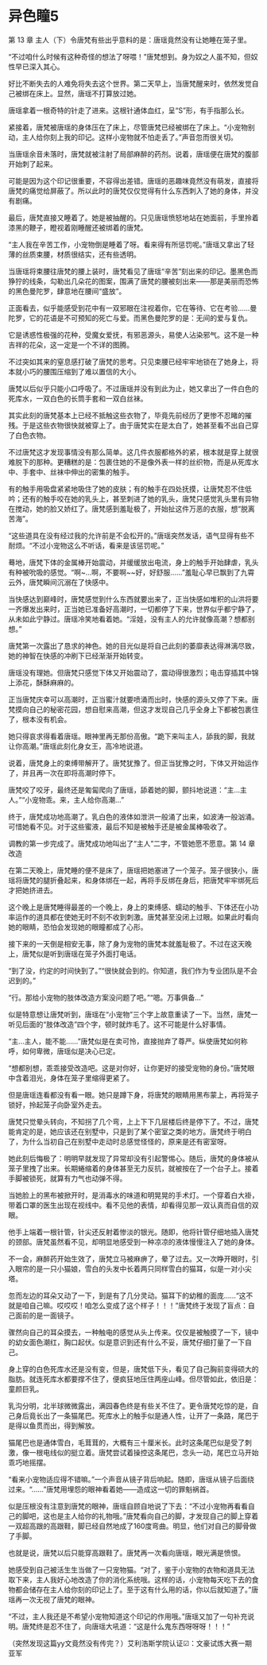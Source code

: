 # 异色瞳5

第 13 章 主人（下）令唐梵有些出乎意料的是：唐瑶竟然没有让她睡在笼子里。

“不过咱什么时候有这种奇怪的想法了呀喂！”唐梵想到。身为奴之人虽不知，但奴性早已深入其心。

好比不断失去的人难免将失去这个世界。第二天早上，当唐梵醒来时，依然发觉自己被绑在床上。显然，唐瑶不打算放过她。

唐瑶拿着一根奇特的针走了进来。这根针通体血红，呈“S”形，有手指那么长。

紧接着，唐梵被唐瑶的身体压在了床上，尽管唐梵已经被绑在了床上。“小宠物别动，主人给你刻上我的印记。这样小宠物就不怕走丢了。”声音忽而很关切。

当唐瑶余音未落时，唐梵就被注射了局部麻醉的药剂。说着，唐瑶便在唐梵的腹部开始刺了起来。

可能是因为这个印记很重要，不容得出差错。唐瑶的恶趣味竟然没有萌发，直接将唐梵的痛觉给屏蔽了。所以此时的唐梵仅仅觉得有什么东西刺入了她的身体，并没有剧痛。

最后，唐梵直接又睡着了。她是被抽醒的。只见唐瑶愤怒地站在她面前，手里拎着漆黑的鞭子，瞪视着刚睡醒还被绑着的唐梵。

“主人我在辛苦工作，小宠物倒是睡着了呀。看来得有所惩罚呢。”唐瑶又拿出了轻薄的丝质束腰，材质很结实，还有些透明。

当唐瑶将束腰往唐梵的腰上装时，唐梵看见了唐瑶“辛苦”刻出来的印记。墨黑色而狰狞的线条，勾勒出几朵花的图案，围满了唐梵的腰被刻出来——那是美丽而恐怖的黑色曼陀罗，肆意地在腰间“盛放”。

正面看去，似乎能感受到花中有一双邪眼在注视着你，它在等待、它在考验……曼陀罗，它的花语是不可预知的死亡与爱。而黑色曼陀罗的是：无间的爱与复仇。

它是诱惑性极强的花种，受魔女爱抚，有邪恶源头，易使人沾染邪气。这不是一种吉祥的花朵，这一定是一个不详的图腾。

不过突如其来的窒息感打破了唐梵的思考。只见束腰已经牢牢地锁在了她身上，将本就小巧的腰围压缩到了难以置信的大小。

唐梵以后似乎只能小口呼吸了。不过唐瑶并没有到此为止，她又拿出了一件白色的死库水，一双白色的长筒手套和一双白丝袜。

其实此刻的唐梵基本上已经不抵触这些衣物了，毕竟先前经历了更惨不忍睹的摧残。于是这些衣物很快就被穿上了。由于唐梵实在是太白了，她甚至看不出自己穿了白色衣物。

不过唐梵这才发现事情没有那么简单。这几件衣服都格外的紧，根本就是穿上就很难脱下的那种。更糟糕的是：包裹住她的不是像外表一样的丝织物，而是从死库水中、手套中、丝袜中伸出的密集的触手。

有的触手用吸盘紧紧地吸住了她的皮肤；有的触手在四处抚摸，让唐梵忍不住低吟；还有的触手咬在她的乳头上，甚至刺进了她的乳头，唐梵只感觉乳头里有异物在搅动，她的脸又娇红了。唐梵感到羞耻极了，开始扯这件万恶的衣服，想“脱离苦海”。

“这些道具在没有经过我的允许前是不会松开的。”唐瑶突然发话，语气显得有些不耐烦。“不过小宠物这么不听话，看来是该惩罚呢。”

蓦地，唐梵下体的金属棒开始震动，并缓缓放出电流，身上的触手开始肆虐，乳头有种被吮吸的感觉。“啊~…啊，不要啊~~好，好舒服……”羞耻心早已飘到了九霄云外，唐梵瞬间沉溺在了快感中。

当快感达到巅峰时，唐梵感觉到什么东西就要出来了，正当快感如堆积的山洪将要一齐爆发出来时，正当她已准备好高潮时，一切都停了下来，世界似乎都宁静了，从未如此宁静过。唐瑶冷笑地看着她。“淫娃，没有主人的允许就像高潮？想都别想。”

唐梵第一次露出了恳求的神色。她的目光似是将自己此刻的萎靡表达得淋漓尽致，她的神智在快感的冲刷下已经渐渐开始转变。

唐瑶没有理她。但唐梵只感觉下体又开始震动了，震动得很激烈；电击穿插其中锦上添花，酥酥麻麻的。

正当唐梵庆幸可以高潮时，正当蜜汁就要喷涌而出时，快感的源头又停了下来。唐梵摸向自己的秘密花园，想自慰来高潮，但这才发现自己几乎全身上下都被包裹住了，根本没有机会。

她只得哀求得看着唐瑶。眼神里再无那份高傲。“跪下来叫主人，舔我的脚，我就让你高潮。”唐瑶此刻化身女王，高冷地说道。

说着，唐梵身上的束缚带解开了。唐梵犹豫了。但正当犹豫之时，下体又开始运作了，并且再一次在即将高潮时停下。

唐梵咬了咬牙，最终还是匍匐爬向了唐瑶，舔着她的脚，颤抖地说道：“主…主人。”“小宠物乖。来，主人给你高潮…”

终于，唐梵成功地高潮了。乳白色的液体如泄洪一般涌了出来，如波涛一般汹涌。可惜她看不见。对于这些蜜液，最后不知是被触手还是被金属棒吸收了。

调教的第一步完成了。唐梵成功地叫出了“主人”二字，不管她愿不愿意。第 14 章 改造

在第二天晚上，唐梵睡的便不是床了，唐瑶把她塞进了一个笼子。笼子很狭小，唐瑶将唐梵的腿折叠起来，和身体绑在一起，再将手反绑在身后，把唐梵牢牢绑死后才把她挤进去。

这个晚上是唐梵睡得最差的一个晚上，身上的束缚感、蠕动的触手、下体还在小功率运作的道具都在使她无时不刻不收到刺激。唐梵甚至没闭上过眼。如果此时看向她的眼睛，恐怕会发现她的眼瞳都成了心形。

接下来的一天倒是相安无事，除了身为宠物的唐梵本就羞耻极了。不过在这天晚上，唐梵似是听到唐瑶在笼子外面打电话。

“到了没，约定的时间快到了。”“很快就会到的。你知道，我们作为专业团队是不会迟到的。”

“行。那给小宠物的肢体改造方案没问题了吧。”“嗯。万事俱备…”

似是特意想让唐梵听到，唐瑶在“小宠物”三个字上故意重读了一下。当然，唐梵一听见后面的“肢体改造”四个字，顿时就炸毛了。这不可能是什么好事情。

“主…主人，能不能……”唐梵似是在卖可怜，直接抛弃了尊严。纵使唐梵如何称呼，如何卑微，唐瑶似是决心已定。

“想都别想，乖乖接受改造吧。这是对你好，让你更好的接受宠物的身份。”唐梵眼中含着泪光，身体在笼子里缩得更紧了。

但是唐瑶连看都没有看一眼。她只是蹲下身，将唐梵的眼睛用黑布蒙上，再将笼子锁好，拎起笼子向卧室外走去。

唐梵只觉晕头转向，不知拐了几个弯，上上下下几层楼后终是停下了。不过，唐梵能肯定的是，她应该还在别墅中，只是到了某个密室之类的地方。唐梵终于明白了，为什么当初自己在别墅中走动时总感觉怪怪的，原来是还有密室呀。

她此刻后悔极了：明明早就发现了异常却没有引起警惕心。随后，唐梵的身体被从笼子里拽了出来。长期蜷缩着的身体甚至无力反抗，就被按在了一个台子上。接着手脚被锁死，就算有力气也动弹不得。

当她脸上的黑布被掀开时，是消毒水的味道和明晃晃的手术灯。一个穿着白大褂，带着口罩的医生出现在视线中。看不见他的表情，却看得见那一双认真而自信的双眼。

他手上端着一根针管，针尖还反射着惨淡的银光。随即，他将针管仔细地插入唐梵的颈部。唐梵虽然看不见，却明显地感受到一种凉凉的液体慢慢注入了她的身体。

不一会，麻醉药开始生效了，唐梵立马被麻痹了，晕了过去。又一次睁开眼时，引入眼帘的是一只小猫娘，雪白的头发中长着两只同样雪白的猫耳，似是一对小尖塔。

忽而左边的耳朵又动了一下，到是有了几分灵动。猫耳下的幼稚的面庞……“这不就是咱自己嘛。哎哎哎！咱怎么变成了这个样子！！！”唐梵终于发现了盲点：自己面前的是一面镜子。

骤然向自己的耳朵摸去，一种触电的感觉从头上传来。仅仅是被触摸了一下，镜中的幼女面色潮红，胸口起伏。似是意识到还有什么不妥，唐梵仔细打量了一下自己。

身上穿的白色死库水还是没有变，但是，唐梵低下头，看见了自己胸前变得硕大的脂肪。就连死库水都要撑不住了，便疯狂地压住两座山峰。但尽管如此，依旧是：童颜巨乳。

乳沟分明，北半球微微露出，满园春色终是有些关不住了。更令唐梵吃惊的是，自己身后竟长出了一条猫尾巴。死库水上的触手似是通人性，让开了一条路，尾巴于是得以鱼贯而出，得到解放。

猫尾巴也是通体雪白，毛茸茸的，大概有三十厘米长。此时这条尾巴似是受了刺激，像一根电线似的挺立着。唐梵尝试着操控这条尾巴，念头一动，尾巴立马开始乖巧地摇摆。

“看来小宠物适应得不错嘛。”一个声音从镜子背后响起。随即，唐瑶从镜子后面绕过来。“……”唐梵用埋怨的眼神看着她——造成这一切的罪魁祸首。

似是压根没有注意到唐梵的眼神，唐瑶自顾自地说了下去：“不过小宠物再看看自己的脚吧，这也是主人给你的礼物哦。”唐梵看向自己的脚，才发现自己的脚上穿着一双超高跟的高跟鞋，脚已经自然地成了160度弯曲。明显，他们对自己的脚骨做了手脚。

也就是说，唐梵以后只能穿高跟鞋了。唐梵再一次看向唐瑶，眼光满是愤恨。

她感受到自己被活生生当做了一只宠物猫。“对了，鉴于小宠物的衣物和道具无法取下来，主人我好心地改造了你的消化系统哦。这样的话，小宠物每天吃下去的食物都会储存在主人给你刻的印记上了。至于这有什么用的话，你以后就知道了。”唐瑶再一次无视了唐梵的眼神。

“不过，主人我还是不希望小宠物知道这个印记的作用哦。”唐瑶又加了一句补充说明。唐梵终是忍不住了，向唐瑶大吼道：“这是什么鬼东西呀呀呀！！！”

（突然发现这篇yy文竟然没有传完？）艾利浩斯学院认证☑：文豪试炼大赛一期亚军

